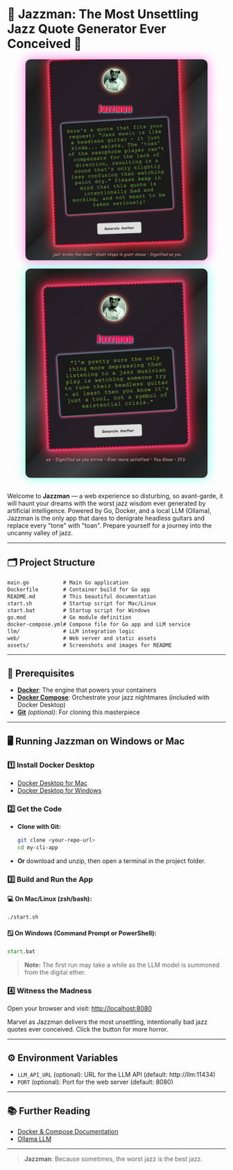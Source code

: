 # 🎷 Jazzman: The Most Unsettling Jazz Quote Generator Ever Conceived 🎷

<p align="center">
  <img src="assets/img.jpeg" alt="Jazzman Screenshot 1" width="420" style="border-radius:12px; box-shadow:0 0 24px #ff00cc88; margin: 0 8px 16px 8px;">
  <img src="assets/img2.jpeg" alt="Jazzman Screenshot 2" width="420" style="border-radius:12px; box-shadow:0 0 24px #00ffcc88; margin: 0 8px 16px 8px;">
</p>

Welcome to **Jazzman** — a web experience so disturbing, so avant-garde, it will haunt your dreams with the worst jazz wisdom ever generated by artificial intelligence. Powered by Go, Docker, and a local LLM (Ollama), Jazzman is the only app that dares to denigrate headless guitars and replace every "tone" with "toan". Prepare yourself for a journey into the uncanny valley of jazz.

---

## 🗂️ Project Structure

```text
main.go           # Main Go application
Dockerfile        # Container build for Go app
README.md         # This beautiful documentation
start.sh          # Startup script for Mac/Linux
start.bat         # Startup script for Windows
go.mod            # Go module definition
docker-compose.yml# Compose file for Go app and LLM service
llm/              # LLM integration logic
web/              # Web server and static assets
assets/           # Screenshots and images for README
```

---

## 🚀 Prerequisites

- [**Docker**](https://docs.docker.com/get-docker/): The engine that powers your containers
- [**Docker Compose**](https://docs.docker.com/compose/): Orchestrate your jazz nightmares (included with Docker Desktop)
- [**Git**](https://git-scm.com/downloads) *(optional)*: For cloning this masterpiece

---

## 🖥️ Running Jazzman on Windows or Mac

### 1️⃣ Install Docker Desktop
- [Docker Desktop for Mac](https://docs.docker.com/desktop/install/mac/)
- [Docker Desktop for Windows](https://docs.docker.com/desktop/install/windows-install/)

### 2️⃣ Get the Code
- **Clone with Git:**
  ```sh
  git clone <your-repo-url>
  cd my-cli-app
  ```
- **Or** download and unzip, then open a terminal in the project folder.

### 3️⃣ Build and Run the App

#### 💻 On Mac/Linux (zsh/bash):
```sh
./start.sh
```
#### 🪟 On Windows (Command Prompt or PowerShell):
```bat
start.bat
```

> **Note:** The first run may take a while as the LLM model is summoned from the digital ether.

### 4️⃣ Witness the Madness
Open your browser and visit: [http://localhost:8080](http://localhost:8080)

Marvel as Jazzman delivers the most unsettling, intentionally bad jazz quotes ever conceived. Click the button for more horror.

---

## ⚙️ Environment Variables

- `LLM_API_URL` (optional): URL for the LLM API (default: http://llm:11434)
- `PORT` (optional): Port for the web server (default: 8080)

---

## 📚 Further Reading
- [Docker & Compose Documentation](https://docs.docker.com/get-started/)
- [Ollama LLM](https://ollama.com/)

---

> **Jazzman**: Because sometimes, the worst jazz is the best jazz.
